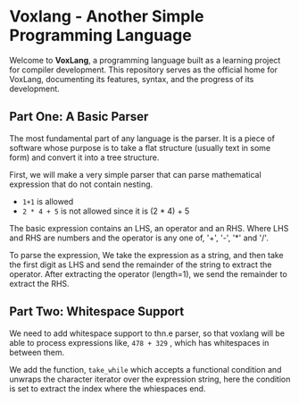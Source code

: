 # Voxlang - Another Simple Programming Language

Welcome to **VoxLang**, a programming language built as a learning project for compiler development. This repository serves as the official home for VoxLang, documenting its features, syntax, and the progress of its development.

## Part One: A Basic Parser

The most fundamental part of any language is the parser. It is a piece of software whose purpose is to take a flat structure (usually text in some form) and convert it into a tree structure.

First, we will make a very simple parser that can parse mathematical expression that do not contain nesting.

- `1+1` is allowed
- `2 * 4 + 5` is not allowed since it is (2 \* 4) + 5

The basic expression contains an LHS, an operator and an RHS. Where LHS and RHS are numbers and the operator is any one of, '+', '-', '\*' and '/'.

To parse the expression, We take the expression as a string, and then take the first digit as LHS and send the remainder of the string to extract the operator. After extracting the operator (length=1), we send the remainder to extract the RHS.

## Part Two: Whitespace Support

We need to add whitespace support to thn.e parser, so that voxlang will be able to process expressions like, `478 + 329` , which has whitespaces in between them.

We add the function, `take_while` which accepts a functional condition and unwraps the character iterator over the expression string, here the condition is set to extract the index where the whiespaces end.
